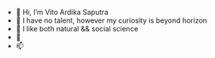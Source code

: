 - 👋 Hi, I’m Vito Ardika Saputra
- 👀 I have no talent, however my curiosity is beyond horizon
- 🌱 I like both natural && social science
- 💞️ 
- 📫 

<!---
ardikaVito/ardikaVito is a ✨ special ✨ repository because its `README.md` (this file) appears on your GitHub profile.
You can click the Preview link to take a look at your changes.
--->
